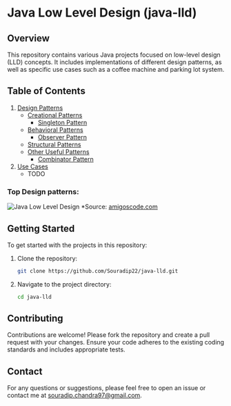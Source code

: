 # Java Low Level Design (java-lld)

## Overview

This repository contains various Java projects focused on low-level design (LLD) concepts. It includes implementations of different design patterns, as well as specific use cases such as a coffee machine and parking lot system.

## Table of Contents

1. [Design Patterns](#design-patterns)
    - [Creational Patterns](src/main/java/org/example/designpatterns/creational)
        - [Singleton Pattern](src/main/java/org/example/designpatterns/creational/singleton)
    - [Behavioral Patterns](src/main/java/org/example/designpatterns/behavioral)
        - [Observer Pattern](src/main/java/org/example/designpatterns/behavioral/observerpattern)
    - [Structural Patterns](src/main/java/org/example/designpatterns/structural)
    - [Other Useful Patterns](src/main/java/org/example/designpatterns/otherpatterns)
        - [Combinator Pattern](src/main/java/org/example/designpatterns/otherpatterns/combinatorpattern)
3. [Use Cases](#use-cases)
    - TODO

### Top Design patterns:
![Java Low Level Design](https://media.licdn.com/dms/image/D4E22AQHqx9Ir6Yjwxw/feedshare-shrink_1280/0/1698323337704?e=1720656000&v=beta&t=a8JkKuw__2Z2xahU5EKOwGjxv2s1Bd7ZsJOcWaWenBU)
*Source: [amigoscode.com](https://www.amigoscode.com/)


## Getting Started

To get started with the projects in this repository:

1. Clone the repository:
    ```bash
    git clone https://github.com/Souradip22/java-lld.git
    ```

2. Navigate to the project directory:
    ```bash
    cd java-lld
    ```

## Contributing

Contributions are welcome! Please fork the repository and create a pull request with your changes. Ensure your code adheres to the existing coding standards and includes appropriate tests.


## Contact

For any questions or suggestions, please feel free to open an issue or contact me at [souradip.chandra97@gmail.com](mailto:souradip.chandra97@gmail.com).
